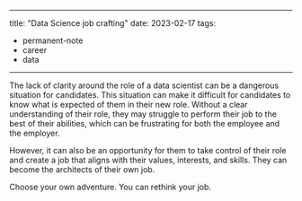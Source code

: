 
---
title:  "Data Science job crafting"
date: 2023-02-17
tags: 
- permanent-note 
- career
- data
---

The lack of clarity around the role of a data scientist can be a dangerous situation for candidates. This situation can make it difficult for candidates to know what is expected of them in their new role. Without a clear understanding of their role, they may struggle to perform their job to the best of their abilities, which can be frustrating for both the employee and the employer.

However, it can also be an opportunity for them to take control of their role and create a job that aligns with their values, interests, and skills. They can become the architects of their own job.

Choose your own adventure. You can rethink your job.





